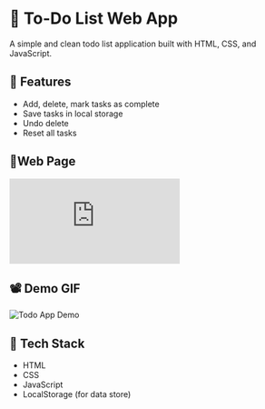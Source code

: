 # 📝 To-Do List Web App

A simple and clean todo list application built with HTML, CSS, and JavaScript.

## 🚀 Features

- Add, delete, mark tasks as complete
- Save tasks in local storage
- Undo delete
- Reset all tasks
  

## :link:Web Page

![Click Here](https://sandeepmothe.github.io/Dynamic-Web-Applications/To-Do%20App/To-Do-List.html)

## 📽️ Demo GIF

![Todo App Demo](https://sandeepmothe.github.io/Dynamic-Web-Applications/To-Do%20App/assets/todo%20app.gif)

## 🔧 Tech Stack

- HTML
- CSS
- JavaScript
- LocalStorage (for data store)



